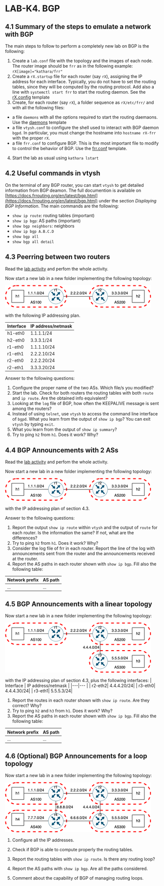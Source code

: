 # LAB-K4. BGP


## 4.1 Summary of the steps to emulate a network with BGP 

The main steps to follow to perform a completely new lab on BGP is the following:
1. Create a `lab.conf` file with the topology and the images of each node. The router image should be `frr` as in the following example: `rX[image]="kathara/frr"` 
2. Create a `rX.startup` file for each router (say `rX`), assigning the IP address for each interface. Typically, you do not have to set the routing tables, since they will be computed by the routing protocol. Add also a line with `systemctl start frr` to start the routing daemon. See the [rX.config](template/rX.startup) template
3. Create, for each router (say `rX`), a folder sequence as `rX/etc/frr/` and with all the following files:
  * a file `daemons` with all the options required to start the routing daemaons. Use the [daemons](template/rX/etc/frr/daemons) template
  * a file `vtysh.conf` to configure the shell used to interact with BGP daemon `bgpd`. In particular, you must change the hostname into `hostname rX-frr` with the proper `rX`.
  * a file `frr.conf` to configure BGP. This is the most important file to modify to control the behavior of BGP. Use the [frr.conf](template/rX/etc/frr/frr.conf) template.
4. Start the lab as usual using `kathara lstart`


## 4.2 Useful commands in vtysh

On the terminal of any BGP router, you can start `vtysh` to get detailed information from BGP deamon. The full documention is available on [https://docs.frrouting.org/en/latest/bgp.html](https://docs.frrouting.org/en/latest/bgp.html) under the section _Displaying BGP Information_. The main commands are the following:

- `show ip route`: routing tables (important)
- `show ip bgp`: AS paths (important) 
- `show bgp neighbors`: neighbors
- `show ip bgp A.B.C.D` 
- `show bgp all`
- `show bgp all detail`

## 4.3 Peerring between two routers

Read the [lab activity](bgp-simple-peering/041-kathara-lab_bgp-simple-peering.pdf)
and perfom the whole activity. 

Now start a new lab in a new folder implementing the following topology:

![Net4](Figs/peering.drawio.png)

with the following IP addressing plan.

| Interface | IP address/netmask |
|---|--- |
| h1-eth0 |1.1.1.1/24 |
| h2-eth0| 3.3.3.1/24 |
| r1-eth0| 1.1.1.10/24|
| r1-eth1| 2.2.2.10/24|
| r2-eth0| 2.2.2.20/24|
| r2-eth1| 3.3.3.20/24|

Answer to the following questions:

1. Configure the proper name of the two ASs. Which file/s you modified?
2. Start the lab. Check for both routers the routing tables with both `route` and `ip route`. Are the obtained info equivalent?
1. Looking at the `log` file of BGP, how often the KEEPALIVE message is sent among the routers?
1. Instead of using `telnet`, use `vtysh` to access the command line interface of `bgpd`. What you learn from the output of `show ip bgp`? You can exit `vtysh` by typing `exit`.
1. What you learn from the output of `show ip summary`?
1. Try to ping `h2` from `h1`. Does it work? Why?

## 4.4 BGP Announcements with 2 ASs

Read the [lab activity](bgp-announcement/042-kathara-lab_bgp-announcement.pdf)
and perfom the whole activity. 

Now start a new lab in a new folder implementing the following topology:

![Net4](Figs/peering.drawio.png)

with the IP addressing plan of section 4.3.

Answer to the following questions:
1. Report the output `show ip route` within `vtysh` and the output of `route` for each router. Is the information the same? If not, what are the differences?
1. Try to ping `h2` from `h1`. Does it work? Why?
1. Consider the log file of frr in each router. Report the line of the log with announcements sent from the router and the announcements received at the router.
1. Report the AS paths in each router shown with `show ip bgp`. Fill also the following table:

| Network prefix | AS path |
|---|---|
| ... | ...|


## 4.5 BGP Announcements with a linear topology

Now start a new lab in a new folder implementing the following topology:

![Net4](Figs/peering3.drawio.png)

with the IP addressing plan of section 4.3,  plus the following interfaces:
| Interface | IP address/netmask |
|---|--- |
| r2-eth2| 4.4.4.20/24|
| r3-eth0| 4.4.4.30/24|
| r3-eth1| 5.5.5.3/24|

1. Report the routes in each router shown with `show ip route`. Are they correct? Why?
1. Try to ping `h2` and `h3` from `h1`. Does it work? Why?
1. Report the AS paths in each router shown with `show ip bgp`. Fill also the following table:

| Network prefix | AS path |
|---|---|
| ... | ...|


## 4.6 (Optional) BGP Announcements for a loop topology

Now start a new lab in a new folder implementing the following topology:

![Net4](Figs/peering4.drawio.png)

1. Configure all the IP addresses.

2. Check if BGP is able to compute properly the routing tables.

1. Report the routing tables with `show ip route`. Is there any routing loop?

1. Report the AS paths with `show ip bgp`. Are all the paths considered.

1. Comment about the capability of BGP of managing routing loops.


